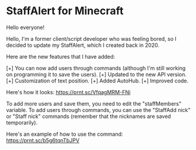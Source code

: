 # StaffAlert for Minecraft

Hello everyone!

Hello, I'm a former client/script developer who was feeling bored, so I decided to update my StaffAlert, which I created back in 2020.

Here are the new features that I have added:

[+] You can now add users through commands (although I'm still working on programming it to save the users).
[+] Updated to the new API version.
[+] Customization of text position.
[+] Added AutoHub.
[+] Improved code.

Here's how it looks:
https://prnt.sc/VfqagMRM-FNi

To add more users and save them, you need to edit the "staffMembers" variable.
To add users through commands, you can use the "StaffAdd nick" or "Staff nick" commands (remember that the nicknames are saved temporarily).

Here's an example of how to use the command:
https://prnt.sc/b5g6tqnTbJPV
